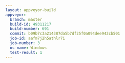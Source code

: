 ```yaml
---
layout: appveyor-build
appveyor:
  branch: master
  build-id: 49311217
  build-number: 691
  commit: b09b7c3a214387da5b7df25f0a094dee942cb501
  job-id: aafm7j2h5athlr7i
  job-number: 3
  os-name: Windows
  test-result: 1
---
```

